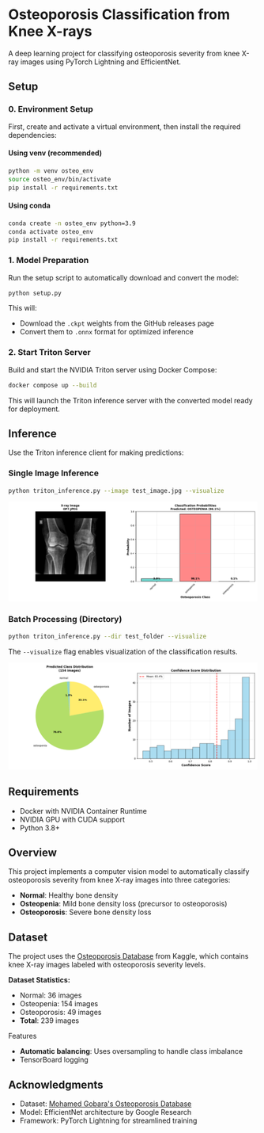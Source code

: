 # Osteoporosis Classification from Knee X-rays

A deep learning project for classifying osteoporosis severity from knee X-ray images using PyTorch Lightning and EfficientNet.


## Setup

### 0. Environment Setup

First, create and activate a virtual environment, then install the required dependencies:

#### Using venv (recommended)
```bash
python -m venv osteo_env
source osteo_env/bin/activate
pip install -r requirements.txt
```

#### Using conda
```bash
conda create -n osteo_env python=3.9
conda activate osteo_env
pip install -r requirements.txt
```

### 1. Model Preparation

Run the setup script to automatically download and convert the model:

```bash
python setup.py
```

This will:
- Download the `.ckpt` weights from the GitHub releases page
- Convert them to `.onnx` format for optimized inference

### 2. Start Triton Server

Build and start the NVIDIA Triton server using Docker Compose:

```bash
docker compose up --build
```

This will launch the Triton inference server with the converted model ready for deployment.

## Inference

Use the Triton inference client for making predictions:

### Single Image Inference

```bash
python triton_inference.py --image test_image.jpg --visualize
```
![alt text](assets/single_pred.png)

### Batch Processing (Directory)

```bash
python triton_inference.py --dir test_folder --visualize
```
The `--visualize` flag enables visualization of the classification results.


![alt text](assets/osteopenia_vis.png)

## Requirements

- Docker with NVIDIA Container Runtime
- NVIDIA GPU with CUDA support
- Python 3.8+

## Overview

This project implements a computer vision model to automatically classify osteoporosis severity from knee X-ray images into three categories:
- **Normal**: Healthy bone density
- **Osteopenia**: Mild bone density loss (precursor to osteoporosis)
- **Osteoporosis**: Severe bone density loss

## Dataset

The project uses the [Osteoporosis Database](https://www.kaggle.com/datasets/mohamedgobara/osteoporosis-database/data) from Kaggle, which contains knee X-ray images labeled with osteoporosis severity levels.

**Dataset Statistics:**
- Normal: 36 images
- Osteopenia: 154 images  
- Osteoporosis: 49 images
- **Total**: 239 images

Features
- **Automatic balancing**: Uses oversampling to handle class imbalance
- TensorBoard logging

## Acknowledgments

- Dataset: [Mohamed Gobara's Osteoporosis Database](https://www.kaggle.com/datasets/mohamedgobara/osteoporosis-database)
- Model: EfficientNet architecture by Google Research
- Framework: PyTorch Lightning for streamlined training

